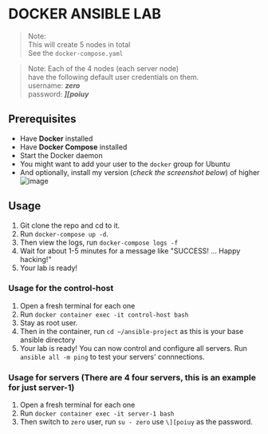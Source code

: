# DOCKER ANSIBLE LAB

> Note: \
> This will create 5 nodes in total \
> See the `docker-compose.yaml`


> Note:
> Each of the 4 nodes (each server node) \
> have the following default user credentials on them. \
> username: **_zero_** \
> password: **_\][poiuy_**

## Prerequisites 
- Have **Docker** installed
- Have **Docker Compose** installed
- Start the Docker daemon
- You might want to add your user to the `docker` group for Ubuntu
- And optionally, install my version (_check the screenshot below_) of higher
![image](https://github.com/stanleyogada/docker-ansible-env-setup/assets/102979724/4bb5d9b6-4818-4a9a-ae61-4366663deedd)


## Usage

1. Git clone the repo and cd to it.
2. Run `docker-compose up -d`.
3. Then view the logs, run `docker-compose logs -f`
4. Wait for about 1-5 minutes for a message like "SUCCESS! ... Happy hacking!"
5. Your lab is ready!

### Usage for the control-host
1. Open a fresh terminal for each one
2. Run `docker container exec -it control-host bash`
3. Stay as root user.
4. Then in the container, run `cd ~/ansible-project` as this is your base ansible directory
5. Your lab is ready! You can now control and configure all servers. Run `ansible all -m ping` to test your servers' connnections.


### Usage for servers (There are 4 four servers, this is an example for just server-1)
1. Open a fresh terminal for each one
2. Run `docker container exec -it server-1 bash`
3. Then switch to `zero` user, run `su - zero` use `\][poiuy` as the password.


